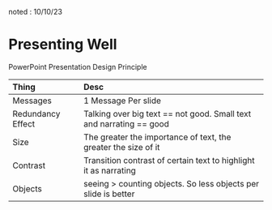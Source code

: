 noted : 10/10/23

# Presenting Well

PowerPoint Presentation Design Principle

| Thing             | Desc                                                                |
| :---------------- | :------------------------------------------------------------------ |
| Messages          | 1 Message Per slide                                                 |
| Redundancy Effect | Talking over big text == not good. Small text and narrating == good |
| Size              | The greater the importance of text, the greater the size of it      |
| Contrast          | Transition contrast of certain text to highlight it as narrating    |
| Objects           | seeing > counting objects. So less objects per slide is better      |
